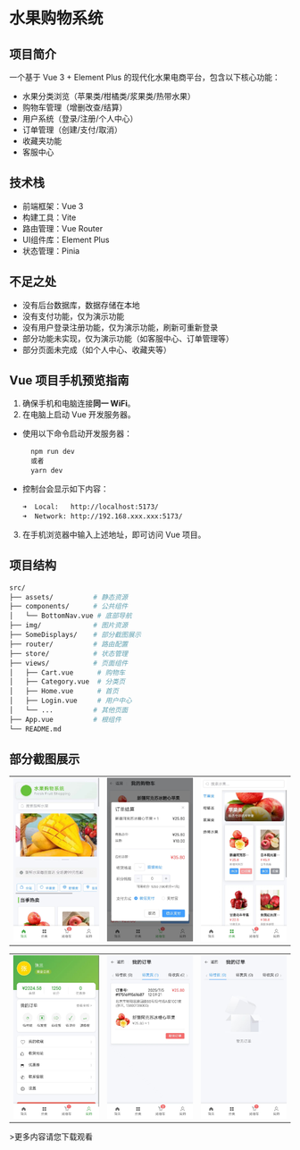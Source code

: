 # 水果购物系统

## 项目简介
一个基于 Vue 3 + Element Plus 的现代化水果电商平台，包含以下核心功能：
- 水果分类浏览（苹果类/柑橘类/浆果类/热带水果）
- 购物车管理（增删改查/结算）
- 用户系统（登录/注册/个人中心）
- 订单管理（创建/支付/取消）
- 收藏夹功能
- 客服中心

## 技术栈
- 前端框架：Vue 3
- 构建工具：Vite        
- 路由管理：Vue Router      
- UI组件库：Element Plus            
- 状态管理：Pinia

## 不足之处
- 没有后台数据库，数据存储在本地
- 没有支付功能，仅为演示功能
- 没有用户登录注册功能，仅为演示功能，刷新可重新登录
- 部分功能未实现，仅为演示功能（如客服中心、订单管理等）
- 部分页面未完成（如个人中心、收藏夹等）

## Vue 项目手机预览指南
1. 确保手机和电脑连接**同一 WiFi**。
2. 在电脑上启动 Vue 开发服务器。
- 使用以下命令启动开发服务器：
    ```bash
      npm run dev
      或者
      yarn dev

- 控制台会显示如下内容：
    ```bash
  ➜  Local:   http://localhost:5173/
  ➜  Network: http://192.168.xxx.xxx:5173/ 
    ```
3. 在手机浏览器中输入上述地址，即可访问 Vue 项目。

## 项目结构
```bash
src/
├── assets/          # 静态资源
├── components/      # 公共组件
│   └── BottomNav.vue # 底部导航
├── img/             # 图片资源
├── SomeDisplays/    # 部分截图展示
├── router/          # 路由配置
├── store/           # 状态管理
├── views/           # 页面组件
│   ├── Cart.vue      # 购物车
│   ├── Category.vue  # 分类页
│   ├── Home.vue      # 首页
│   ├── Login.vue     # 用户中心
│   └── ...          # 其他页面
├── App.vue          # 根组件
└── README.md
```
## 部分截图展示 
<table>
  <tr>
    <td><img src="SomeDisplays/show(1).jpg" width="300"></td>
    <td><img src="SomeDisplays/show(2).jpg" width="300"></td>
    <td><img src="SomeDisplays/show(3).jpg" width="300"></td>
  </tr>
</table>
<table>
  <tr>
    <td><img src="SomeDisplays/show(4).jpg" width="300"></td>
    <td><img src="SomeDisplays/show(5).jpg" width="300"></td>
    <td><img src="SomeDisplays/show(6).jpg" width="300"></td>
  </tr>
</table>
>更多内容请您下载观看
